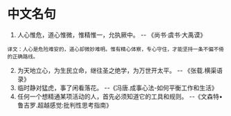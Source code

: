 # 中文名句

1. 人心惟危，道心惟微，惟精惟一，允执厥中。 -- 《尚书·虞书·大禹谟》
```text
译文：人心是危险难安的，道心却微妙难明。惟有精心体察，专心守住，才能坚持一条不偏不倚的正确路线。
```
2. 为天地立心，为生民立命，继往圣之绝学，为万世开太平。 -- 《张载.横渠语录》
3. 临时静对猛虎，事了闲看落花。 --《冯唐.成事心法-如何平衡工作和生活》
4. 任何一个想精通某项活动的人，首先必须知道它的工具和规则。 --《文森特•鲁吉罗.超越感觉:批判性思考指南》